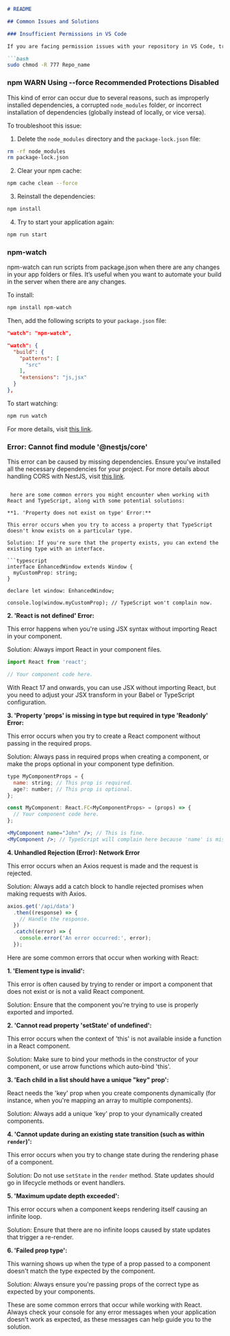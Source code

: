 
```markdown
# README 

## Common Issues and Solutions

### Insufficient Permissions in VS Code

If you are facing permission issues with your repository in VS Code, try changing the permissions of your repository using the following command:

```bash
sudo chmod -R 777 Repo_name
```
### npm WARN Using --force Recommended Protections Disabled

This kind of error can occur due to several reasons, such as improperly installed dependencies, a corrupted `node_modules` folder, or incorrect installation of dependencies (globally instead of locally, or vice versa). 

To troubleshoot this issue:

1. Delete the `node_modules` directory and the `package-lock.json` file:

```bash
rm -rf node_modules
rm package-lock.json
```

2. Clear your npm cache:

```bash
npm cache clean --force
```

3. Reinstall the dependencies:

```bash
npm install
```

4. Try to start your application again:

```bash
npm run start
```

### npm-watch

npm-watch can run scripts from package.json when there are any changes in your app folders or files. It’s useful when you want to automate your build in the server when there are any changes.

To install:

```bash
npm install npm-watch
```

Then, add the following scripts to your `package.json` file:

```json
"watch": "npm-watch",

"watch": {
  "build": {
    "patterns": [
      "src"
    ],
    "extensions": "js,jsx"
  }
},
```

To start watching:

```bash
npm run watch
```

For more details, visit [this link](https://medium.com/how-to-react/use-npm-watch-to-auto-build-your-reactjs-app-6ed0e5d6cb00).

### Error: Cannot find module '@nestjs/core'

This error can be caused by missing dependencies. Ensure you've installed all the necessary dependencies for your project. For more details about handling CORS with NestJS, visit [this link](https://bipinparajuli.com.np/blog/how-to-use-cors-with-nestjs).
```

 here are some common errors you might encounter when working with React and TypeScript, along with some potential solutions:

**1. 'Property does not exist on type' Error:**

This error occurs when you try to access a property that TypeScript doesn't know exists on a particular type. 

Solution: If you're sure that the property exists, you can extend the existing type with an interface.

```typescript
interface EnhancedWindow extends Window {
  myCustomProp: string;
}

declare let window: EnhancedWindow;

console.log(window.myCustomProp); // TypeScript won't complain now.
```

**2. 'React is not defined' Error:**

This error happens when you're using JSX syntax without importing React in your component.

Solution: Always import React in your component files.

```jsx
import React from 'react';

// Your component code here.
```

With React 17 and onwards, you can use JSX without importing React, but you need to adjust your JSX transform in your Babel or TypeScript configuration.

**3. 'Property 'props' is missing in type but required in type 'Readonly' Error:**

This error occurs when you try to create a React component without passing in the required props.

Solution: Always pass in required props when creating a component, or make the props optional in your component type definition.

```jsx
type MyComponentProps = {
  name: string; // This prop is required.
  age?: number; // This prop is optional.
};

const MyComponent: React.FC<MyComponentProps> = (props) => {
  // Your component code here.
};

<MyComponent name="John" />; // This is fine.
<MyComponent />; // TypeScript will complain here because 'name' is missing.
```

**4. Unhandled Rejection (Error): Network Error**

This error occurs when an Axios request is made and the request is rejected.

Solution: Always add a catch block to handle rejected promises when making requests with Axios.

```jsx
axios.get('/api/data')
  .then((response) => {
    // Handle the response.
  })
  .catch((error) => {
    console.error('An error occurred:', error);
  });
```

Here are some common errors that occur when working with React:

**1. 'Element type is invalid':**

This error is often caused by trying to render or import a component that does not exist or is not a valid React component.

Solution: Ensure that the component you're trying to use is properly exported and imported.

**2. 'Cannot read property 'setState' of undefined':**

This error occurs when the context of 'this' is not available inside a function in a React component.

Solution: Make sure to bind your methods in the constructor of your component, or use arrow functions which auto-bind 'this'.

**3. 'Each child in a list should have a unique "key" prop':**

React needs the 'key' prop when you create components dynamically (for instance, when you're mapping an array to multiple components). 

Solution: Always add a unique 'key' prop to your dynamically created components.

**4. 'Cannot update during an existing state transition (such as within `render`)':**

This error occurs when you try to change state during the rendering phase of a component. 

Solution: Do not use `setState` in the `render` method. State updates should go in lifecycle methods or event handlers.

**5. 'Maximum update depth exceeded':**

This error occurs when a component keeps rendering itself causing an infinite loop.

Solution: Ensure that there are no infinite loops caused by state updates that trigger a re-render.

**6. 'Failed prop type':**

This warning shows up when the type of a prop passed to a component doesn't match the type expected by the component.

Solution: Always ensure you're passing props of the correct type as expected by your components.

These are some common errors that occur while working with React. Always check your console for any error messages when your application doesn't work as expected, as these messages can help guide you to the solution.
